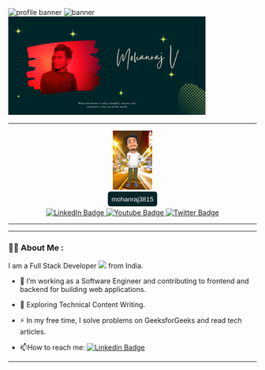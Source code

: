 <img src="https://github.com/mohan-potter/mohan-potter/blob/main/Profile%20banner.png" alt="profile banner"/>
<img src="https://github.com/mohan-potter/mohan-potter/blob/main/banner.png" alt="banner"/>


<img src="./Profile banner.png" alt="profile banner" height="200" />
<hr style="border-color: rgb(0, 37, 41)" />
<div class="banner-2">
    <img src="./banner.png" alt="banner" />
    <button class="btn">mohanraj3815</button>
    <div class="badge" id="badges">
        <a href="https://www.linkedin.com/in/mohanraj-venkatachalam/">
            <img src="https://img.shields.io/badge/LinkedIn-blue?style=for-the-badge&logo=linkedin&logoColor=white"
                alt="LinkedIn Badge" />
        </a>
        <a href="https://www.youtube.com/channel/UC6S6OF80J21TUlGdL6bATJg">
            <img src="https://img.shields.io/badge/YouTube-red?style=for-the-badge&logo=youtube&logoColor=white"
                alt="Youtube Badge" />
        </a>
        <a href="https://twitter.com/MohanrajVenka20">
            <img src="https://img.shields.io/badge/Twitter-blue?style=for-the-badge&logo=twitter&logoColor=white"
                alt="Twitter Badge" />
        </a>
    </div>
</div>
<hr />

---

### :woman_technologist: About Me :
I am a Full Stack Developer <img src="https://media.giphy.com/media/WUlplcMpOCEmTGBtBW/giphy.gif" width="30">
from India.
- :telescope: I’m working as a Software Engineer and contributing to frontend and backend for building web
applications.

- :seedling: Exploring Technical Content Writing.

- :zap: In my free time, I solve problems on GeeksforGeeks and read tech articles.

- :mailbox:How to reach me: [![Linkedin
Badge](https://img.shields.io/badge/-kakbar-blue?style=flat&logo=Linkedin&logoColor=white)](your-linkedin-url)

---


<style>
    .banner-2 {
        display: flex;
        flex-direction: column;
        justify-content: center;
        align-items: center;
    }

    .badge {
        margin-top: 4px
    }

    .btn {
        width: 100px;
        height: 30px;
        color: #fff;
        text-align: center;
        border-radius: 5px;
        background: transparent;
        cursor: pointer;
        transition: all 0.3s ease;
        position: relative;
    }

    .btn {
        background: rgb(0, 37, 41);
        border: none;
        z-index: 1;
        margin-top: 4px;
    }

    hr {
        border-color: rgb(0, 37, 41);
        border-width: 0.5px;
    }

    .btn:after {
        position: absolute;
        content: "";
        width: 100%;
        height: 0;
        top: 0;
        left: 0;
        z-index: -1;
        border-radius: 5px;
        background-color: #eaf818;
        background-image: linear-gradient(315deg, #eaf818 0%, #f6fc9c 74%);
        box-shadow: inset 2px 2px 2px 0px rgba(255, 255, 255, .5);
        7px 7px 20px 0px rgba(0, 0, 0, .1),
        4px 4px 5px 0px rgba(0, 0, 0, .1);
        transition: all 0.3s ease;
    }

    .btn:hover {
        color: #000;
    }

    .btn:hover:after {
        top: auto;
        bottom: 0;
        height: 100%;
    }

    .btn:active {
        top: 2px;
    }

    .intro {
        font-size: 26px;
        font-family: var(--italic-font);
        font-style: italic;
        margin-bottom: 14px;
        transition-delay: 0.2s;
    }

    .intro-child {
        font-size: 14px;
        line-height: 1.5;
        margin-bottom: 24px;
        letter-spacing: -0.01em;
        transition-delay: 0.3s;
    }
